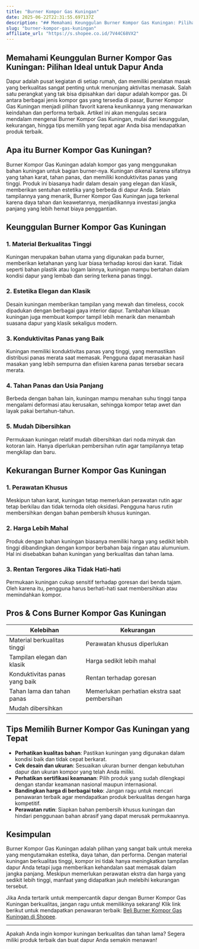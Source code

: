 ```yaml
---
title: "Burner Kompor Gas Kuningan"
date: 2025-06-22T22:31:55.697137Z
description: "## Memahami Keunggulan Burner Kompor Gas Kuningan: Pilihan Ideal untuk Dapur Anda..."
slug: "burner-kompor-gas-kuningan"
affiliate_url: "https://s.shopee.co.id/7V44C68VX2"
---
```

## Memahami Keunggulan Burner Kompor Gas Kuningan: Pilihan Ideal untuk Dapur Anda

Dapur adalah pusat kegiatan di setiap rumah, dan memiliki peralatan masak yang berkualitas sangat penting untuk menunjang aktivitas memasak. Salah satu perangkat yang tak bisa dipisahkan dari dapur adalah kompor gas. Di antara berbagai jenis kompor gas yang tersedia di pasar, Burner Kompor Gas Kuningan menjadi pilihan favorit karena keunikannya yang menawarkan keindahan dan performa terbaik. Artikel ini akan mengulas secara mendalam mengenai Burner Kompor Gas Kuningan, mulai dari keunggulan, kekurangan, hingga tips memilih yang tepat agar Anda bisa mendapatkan produk terbaik.

## Apa itu Burner Kompor Gas Kuningan?

Burner Kompor Gas Kuningan adalah kompor gas yang menggunakan bahan kuningan untuk bagian burner-nya. Kuningan dikenal karena sifatnya yang tahan karat, tahan panas, dan memiliki konduktivitas panas yang tinggi. Produk ini biasanya hadir dalam desain yang elegan dan klasik, memberikan sentuhan estetika yang berbeda di dapur Anda. Selain tampilannya yang menarik, Burner Kompor Gas Kuningan juga terkenal karena daya tahan dan keawetannya, menjadikannya investasi jangka panjang yang lebih hemat biaya penggantian.

## Keunggulan Burner Kompor Gas Kuningan

### 1. Material Berkualitas Tinggi

Kuningan merupakan bahan utama yang digunakan pada burner, memberikan ketahanan yang luar biasa terhadap korosi dan karat. Tidak seperti bahan plastik atau logam lainnya, kuningan mampu bertahan dalam kondisi dapur yang lembab dan sering terkena panas tinggi.

### 2. Estetika Elegan dan Klasik

Desain kuningan memberikan tampilan yang mewah dan timeless, cocok dipadukan dengan berbagai gaya interior dapur. Tambahan kilauan kuningan juga membuat kompor tampil lebih menarik dan menambah suasana dapur yang klasik sekaligus modern.

### 3. Konduktivitas Panas yang Baik

Kuningan memiliki konduktivitas panas yang tinggi, yang memastikan distribusi panas merata saat memasak. Pengguna dapat merasakan hasil masakan yang lebih sempurna dan efisien karena panas tersebar secara merata.

### 4. Tahan Panas dan Usia Panjang

Berbeda dengan bahan lain, kuningan mampu menahan suhu tinggi tanpa mengalami deformasi atau kerusakan, sehingga kompor tetap awet dan layak pakai bertahun-tahun.

### 5. Mudah Dibersihkan

Permukaan kuningan relatif mudah dibersihkan dari noda minyak dan kotoran lain. Hanya diperlukan pembersihan rutin agar tampilannya tetap mengkilap dan baru.

## Kekurangan Burner Kompor Gas Kuningan

### 1. Perawatan Khusus

Meskipun tahan karat, kuningan tetap memerlukan perawatan rutin agar tetap berkilau dan tidak ternoda oleh oksidasi. Pengguna harus rutin membersihkan dengan bahan pembersih khusus kuningan.

### 2. Harga Lebih Mahal

Produk dengan bahan kuningan biasanya memiliki harga yang sedikit lebih tinggi dibandingkan dengan kompor berbahan baja ringan atau alumunium. Hal ini disebabkan bahan kuningan yang berkualitas dan tahan lama.

### 3. Rentan Tergores Jika Tidak Hati-hati

Permukaan kuningan cukup sensitif terhadap goresan dari benda tajam. Oleh karena itu, pengguna harus berhati-hati saat membersihkan atau memindahkan kompor.

## Pros & Cons Burner Kompor Gas Kuningan

| Kelebihan                          | Kekurangan                                             |
|-----------------------------------|--------------------------------------------------------|
| Material berkualitas tinggi     | Perawatan khusus diperlukan                            |
| Tampilan elegan dan klasik      | Harga sedikit lebih mahal                              |
| Konduktivitas panas yang baik  | Rentan terhadap goresan                                |
| Tahan lama dan tahan panas     | Memerlukan perhatian ekstra saat pembersihan        |
| Mudah dibersihkan               |                                                        |

## Tips Memilih Burner Kompor Gas Kuningan yang Tepat

- **Perhatikan kualitas bahan**: Pastikan kuningan yang digunakan dalam kondisi baik dan tidak cepat berkarat.
- **Cek desain dan ukuran**: Sesuaikan ukuran burner dengan kebutuhan dapur dan ukuran kompor yang telah Anda miliki.
- **Perhatikan sertifikasi keamanan**: Pilih produk yang sudah dilengkapi dengan standar keamanan nasional maupun internasional.
- **Bandingkan harga di berbagai toko**: Jangan ragu untuk mencari penawaran terbaik agar mendapatkan produk berkualitas dengan harga kompetitif.
- **Perawatan rutin**: Siapkan bahan pembersih khusus kuningan dan hindari penggunaan bahan abrasif yang dapat merusak permukaannya.

## Kesimpulan

Burner Kompor Gas Kuningan adalah pilihan yang sangat baik untuk mereka yang mengutamakan estetika, daya tahan, dan performa. Dengan material kuningan berkualitas tinggi, kompor ini tidak hanya meningkatkan tampilan dapur Anda tetapi juga memberikan kehandalan saat memasak dalam jangka panjang. Meskipun memerlukan perawatan ekstra dan harga yang sedikit lebih tinggi, manfaat yang didapatkan jauh melebihi kekurangan tersebut.

Jika Anda tertarik untuk mempercantik dapur dengan Burner Kompor Gas Kuningan berkualitas, jangan ragu untuk memilikinya sekarang! Klik link berikut untuk mendapatkan penawaran terbaik: [Beli Burner Kompor Gas Kuningan di Shopee](https://s.shopee.co.id/7V44C68VX2).

---
Apakah Anda ingin kompor kuningan berkualitas dan tahan lama? Segera miliki produk terbaik dan buat dapur Anda semakin menawan!